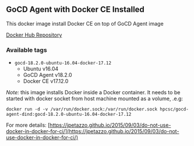 ## GoCD Agent with Docker CE Installed

This docker image install Docker CE on top of GoCD Agent image

[Docker Hub Repository](https://hub.docker.com/r/hpcsc/gocd-agent-dind/)

### Available tags

- `gocd-18.2.0-ubuntu-16.04-docker-17.12`
    - Ubuntu v16.04
    - GoCD Agent v18.2.0
    - Docker CE v17.12.0

*Note:* this image installs Docker inside a Docker container. It needs to be started with docker socket from host machine mounted as a volume, .e.g:

```
docker run -d -v /var/run/docker.sock:/var/run/docker.sock hpcsc/gocd-agent-dind:gocd-18.2.0-ubuntu-16.04-docker-17.12
```

For more details: [https://jpetazzo.github.io/2015/09/03/do-not-use-docker-in-docker-for-ci/](https://jpetazzo.github.io/2015/09/03/do-not-use-docker-in-docker-for-ci/)

